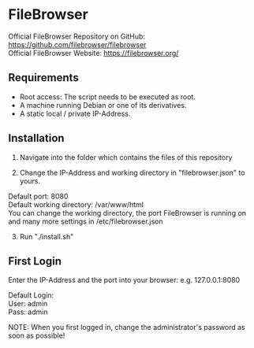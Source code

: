 # FileBrowser
Official FileBrowser Repository on GitHub: https://github.com/filebrowser/filebrowser
<br>
Official FileBrowser Website: https://filebrowser.org/

## Requirements

- Root access: The script needs to be executed as root.
- A machine running Debian or one of its derivatives.
- A static local / private IP-Address.

## Installation

1. Navigate into the folder which contains the files of this repository

2. Change the IP-Address and working directory in "filebrowser.json" to yours.

Default port: 8080
<br>
Default working directory: /var/www/html
<br>
You can change the working directory, the port FileBrowser is running on and many more settings in /etc/filebrowser.json

3. Run "./install.sh"


## First Login

Enter the IP-Address and the port into your browser: e.g. 127.0.0.1:8080

Default Login:
<br>
User: admin
<br>
Pass: admin

NOTE: When you first logged in, change the administrator's password as soon as possible!